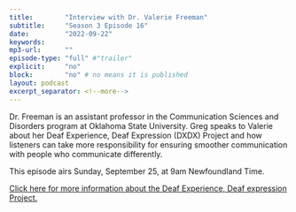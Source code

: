 ```yaml
---
title:        "Interview with Dr. Valerie Freeman"
subtitle:     "Season 3 Episode 16"
date:         "2022-09-22"
keywords:
mp3-url:      ""
episode-type: "full" #"trailer"
explicit:     "no"
block:        "no" # no means it is published
layout: podcast
excerpt_separator: <!--more-->
---
```

Dr. Freeman is an assistant professor in the Communication Sciences and Disorders program at Oklahoma State University. Greg speaks to Valerie about her Deaf Experience, Deaf Expression (DXDX) Project and how listeners can take more responsibility for ensuring smoother communication with people who  communicate differently.

This episode airs Sunday, September 25, at 9am Newfoundland Time.

[Click here for more information about the Deaf Experience, Deaf expression Project.](https://dxdx.okstate.edu)
